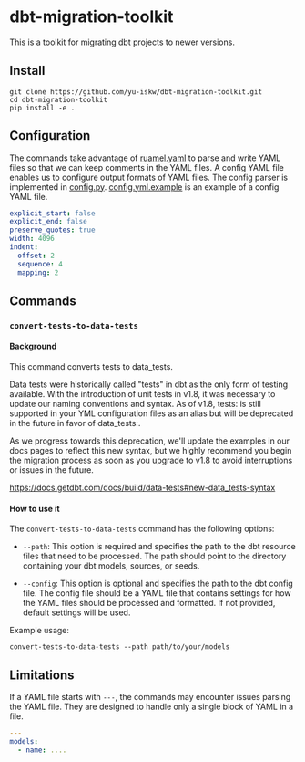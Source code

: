 # dbt-migration-toolkit

This is a toolkit for migrating dbt projects to newer versions.

## Install

```shell
git clone https://github.com/yu-iskw/dbt-migration-toolkit.git
cd dbt-migration-toolkit
pip install -e .
```

## Configuration

The commands take advantage of [ruamel.yaml](https://pypi.org/project/ruamel.yaml/) to parse and write YAML files so that we can keep comments in the YAML files.
A config YAML file enables us to configure output formats of YAML files.
The config parser is implemented in [config.py](./dbt_migration_toolkit/config.py).
[config.yml.example](./config.yml.example) is an example of a config YAML file.

```yaml
explicit_start: false
explicit_end: false
preserve_quotes: true
width: 4096
indent:
  offset: 2
  sequence: 4
  mapping: 2
```

## Commands

### `convert-tests-to-data-tests`

#### Background

This command converts tests to data_tests.

Data tests were historically called "tests" in dbt as the only form of testing available. With the introduction of unit tests in v1.8, it was necessary to update our naming conventions and syntax.
As of v1.8, tests: is still supported in your YML configuration files as an alias but will be deprecated in the future in favor of data_tests:.

As we progress towards this deprecation, we'll update the examples in our docs pages to reflect this new syntax, but we highly recommend you begin the migration process as soon as you upgrade to v1.8 to avoid interruptions or issues in the future.

<https://docs.getdbt.com/docs/build/data-tests#new-data_tests-syntax>

#### How to use it

The `convert-tests-to-data-tests` command has the following options:

- `--path`: This option is required and specifies the path to the dbt resource files that need to be processed. The path should point to the directory containing your dbt models, sources, or seeds.

- `--config`: This option is optional and specifies the path to the dbt config file. The config file should be a YAML file that contains settings for how the YAML files should be processed and formatted. If not provided, default settings will be used.

Example usage:

```shell
convert-tests-to-data-tests --path path/to/your/models
```

## Limitations

If a YAML file starts with `---`, the commands may encounter issues parsing the YAML file.
They are designed to handle only a single block of YAML in a file.

```yaml
---
models:
  - name: ....
```
